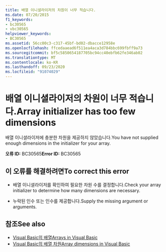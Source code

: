 ```yaml
---
title: 배열 이니셜라이저의 차원이 너무 적습니다.
ms.date: 07/20/2015
f1_keywords:
- bc30565
- vbc30565
helpviewer_keywords:
- BC30565
ms.assetid: 56cc00c3-c317-45bf-bd02-dbacce12958e
ms.openlocfilehash: ffcedaaead6f511ea4aca3d784bbc699fbff9a73
ms.sourcegitcommit: bf5c5850654187705bc94cc40ebfb62fe346ab02
ms.translationtype: MT
ms.contentlocale: ko-KR
ms.lasthandoff: 09/23/2020
ms.locfileid: "91074029"
---
```

# <a name="array-initializer-has-too-few-dimensions"></a><span data-ttu-id="956cc-102">배열 이니셜라이저의 차원이 너무 적습니다.</span><span class="sxs-lookup"><span data-stu-id="956cc-102">Array initializer has too few dimensions</span></span>

<span data-ttu-id="956cc-103">배열 이니셜라이저에 충분한 차원을 제공하지 않았습니다.</span><span class="sxs-lookup"><span data-stu-id="956cc-103">You have not supplied enough dimensions in the initializer for your array.</span></span>  
  
 <span data-ttu-id="956cc-104">**오류 ID:** BC30565</span><span class="sxs-lookup"><span data-stu-id="956cc-104">**Error ID:** BC30565</span></span>  
  
## <a name="to-correct-this-error"></a><span data-ttu-id="956cc-105">이 오류를 해결하려면</span><span class="sxs-lookup"><span data-stu-id="956cc-105">To correct this error</span></span>  
  
- <span data-ttu-id="956cc-106">배열 이니셜라이저를 확인하여 필요한 차원 수를 결정합니다.</span><span class="sxs-lookup"><span data-stu-id="956cc-106">Check your array initializer to determine how many dimensions are necessary.</span></span>  
  
- <span data-ttu-id="956cc-107">누락된 인수 또는 인수를 제공합니다.</span><span class="sxs-lookup"><span data-stu-id="956cc-107">Supply the missing argument or arguments.</span></span>  
  
## <a name="see-also"></a><span data-ttu-id="956cc-108">참조</span><span class="sxs-lookup"><span data-stu-id="956cc-108">See also</span></span>

- [<span data-ttu-id="956cc-109">Visual Basic의 배열</span><span class="sxs-lookup"><span data-stu-id="956cc-109">Arrays in Visual Basic</span></span>](../programming-guide/language-features/arrays/index.md)
- [<span data-ttu-id="956cc-110">Visual Basic의 배열 차원</span><span class="sxs-lookup"><span data-stu-id="956cc-110">Array dimensions in Visual Basic</span></span>](../programming-guide/language-features/arrays/array-dimensions.md)
